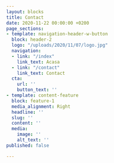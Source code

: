 ```yaml
---
layout: blocks
title: Contact
date: 2020-11-22 00:00:00 +0200
page_sections:
- template: navigation-header-w-button
  block: header-2
  logo: "/uploads/2020/11/07/logo.jpg"
  navigation:
  - link: "/index"
    link_text: Acasa
  - link: "/contact"
    link_text: Contact
  cta:
    url: ''
    button_text: ''
- template: content-feature
  block: feature-1
  media_alignment: Right
  headline: ''
  slug: ''
  content: ''
  media:
    image: ''
    alt_text: ''
published: false

---
```

